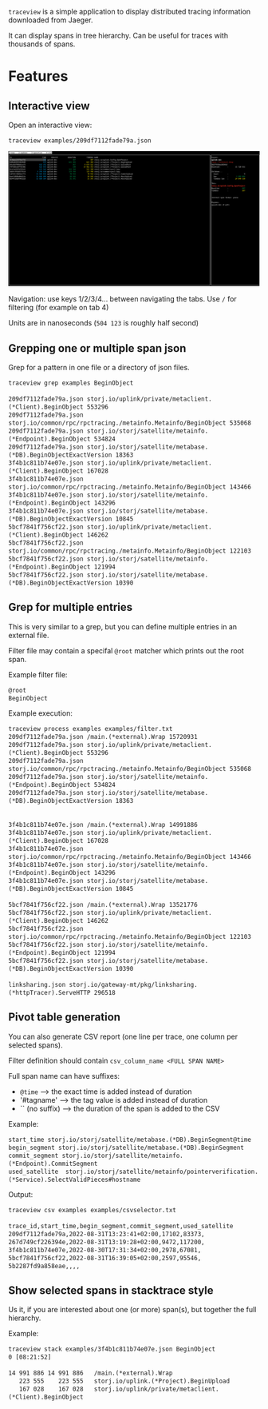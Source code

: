 
`traceview` is a simple application to display distributed tracing information downloaded from Jaeger.

It can display spans in tree hierarchy. Can be useful for traces with thousands of spans.


# Features 

## Interactive view

Open an interactive view:

```
traceview examples/209df7112fade79a.json
```

![screenshot](./screenshot.png)

Navigation: use keys 1/2/3/4... between navigating the tabs. Use `/` for filtering (for example on tab 4)

Units are in nanoseconds (`504 123` is roughly half second)


## Grepping one or multiple span json

Grep for a pattern in one file or a directory of json files. 

```
traceview grep examples BeginObject

209df7112fade79a.json storj.io/uplink/private/metaclient.(*Client).BeginObject 553296
209df7112fade79a.json storj.io/common/rpc/rpctracing./metainfo.Metainfo/BeginObject 535068
209df7112fade79a.json storj.io/storj/satellite/metainfo.(*Endpoint).BeginObject 534824
209df7112fade79a.json storj.io/storj/satellite/metabase.(*DB).BeginObjectExactVersion 18363
3f4b1c811b74e07e.json storj.io/uplink/private/metaclient.(*Client).BeginObject 167028
3f4b1c811b74e07e.json storj.io/common/rpc/rpctracing./metainfo.Metainfo/BeginObject 143466
3f4b1c811b74e07e.json storj.io/storj/satellite/metainfo.(*Endpoint).BeginObject 143296
3f4b1c811b74e07e.json storj.io/storj/satellite/metabase.(*DB).BeginObjectExactVersion 10845
5bcf7841f756cf22.json storj.io/uplink/private/metaclient.(*Client).BeginObject 146262
5bcf7841f756cf22.json storj.io/common/rpc/rpctracing./metainfo.Metainfo/BeginObject 122103
5bcf7841f756cf22.json storj.io/storj/satellite/metainfo.(*Endpoint).BeginObject 121994
5bcf7841f756cf22.json storj.io/storj/satellite/metabase.(*DB).BeginObjectExactVersion 10390
```

## Grep for multiple entries

This is very similar to a grep, but you can define multiple entries in an external file.

Filter file may contain a specifal `@root` matcher which prints out the root span.

Example filter file:

```
@root
BeginObject
```

Example execution:

```
traceview process examples examples/filter.txt
209df7112fade79a.json /main.(*external).Wrap 15720931
209df7112fade79a.json storj.io/uplink/private/metaclient.(*Client).BeginObject 553296
209df7112fade79a.json storj.io/common/rpc/rpctracing./metainfo.Metainfo/BeginObject 535068
209df7112fade79a.json storj.io/storj/satellite/metainfo.(*Endpoint).BeginObject 534824
209df7112fade79a.json storj.io/storj/satellite/metabase.(*DB).BeginObjectExactVersion 18363


3f4b1c811b74e07e.json /main.(*external).Wrap 14991886
3f4b1c811b74e07e.json storj.io/uplink/private/metaclient.(*Client).BeginObject 167028
3f4b1c811b74e07e.json storj.io/common/rpc/rpctracing./metainfo.Metainfo/BeginObject 143466
3f4b1c811b74e07e.json storj.io/storj/satellite/metainfo.(*Endpoint).BeginObject 143296
3f4b1c811b74e07e.json storj.io/storj/satellite/metabase.(*DB).BeginObjectExactVersion 10845

5bcf7841f756cf22.json /main.(*external).Wrap 13521776
5bcf7841f756cf22.json storj.io/uplink/private/metaclient.(*Client).BeginObject 146262
5bcf7841f756cf22.json storj.io/common/rpc/rpctracing./metainfo.Metainfo/BeginObject 122103
5bcf7841f756cf22.json storj.io/storj/satellite/metainfo.(*Endpoint).BeginObject 121994
5bcf7841f756cf22.json storj.io/storj/satellite/metabase.(*DB).BeginObjectExactVersion 10390

linksharing.json storj.io/gateway-mt/pkg/linksharing.(*httpTracer).ServeHTTP 296518

```

## Pivot table generation

You can also generate CSV report (one line per trace, one column per selected spans).

Filter definition should contain `csv_column_name <FULL SPAN NAME>`

Full span name can have suffixes:

 * `@time` --> the exact time is added instead of duration
 * '#tagname' --> the tag value is added instead of duration
 * `` (no suffix) --> the duration of the span is added to the CSV

Example:
```
start_time storj.io/storj/satellite/metabase.(*DB).BeginSegment@time
begin_segment storj.io/storj/satellite/metabase.(*DB).BeginSegment
commit_segment storj.io/storj/satellite/metainfo.(*Endpoint).CommitSegment
used_satellite  storj.io/storj/satellite/metainfo/pointerverification.(*Service).SelectValidPieces#hostname
```

Output:

```
traceview csv examples examples/csvselector.txt

trace_id,start_time,begin_segment,commit_segment,used_satellite
209df7112fade79a,2022-08-31T13:23:41+02:00,17102,83373,
267d749cf226394e,2022-08-31T13:19:28+02:00,9472,117200,
3f4b1c811b74e07e,2022-08-30T17:31:34+02:00,2978,67081,
5bcf7841f756cf22,2022-08-31T16:39:05+02:00,2597,95546,
5b2287fd9a858eae,,,,
```


## Show selected spans in stacktrace style

Us it, if you are interested about one (or more) span(s), but together the full hierarchy.

Example:

```
traceview stack examples/3f4b1c811b74e07e.json BeginObject                                                                     0 [08:21:52]

14 991 886 14 991 886   /main.(*external).Wrap
   223 555    223 555   storj.io/uplink.(*Project).BeginUpload
   167 028    167 028   storj.io/uplink/private/metaclient.(*Client).BeginObject
```


